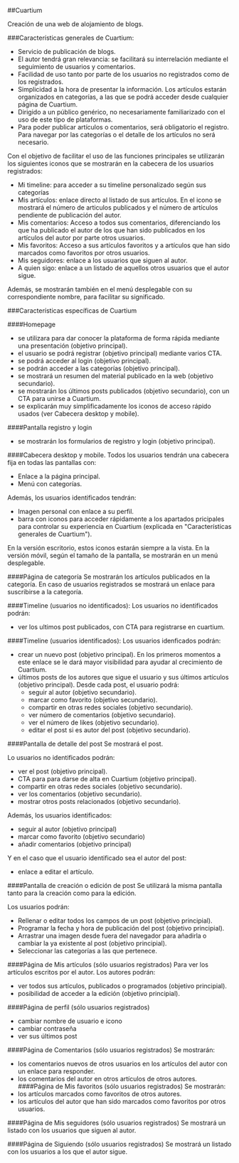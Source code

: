##Cuartium

Creación de una web de alojamiento de blogs.

###Características generales de Cuartium:
- Servicio de publicación de blogs.
- El autor tendrá gran relevancia: se facilitará su interrelación mediante el seguimiento de usuarios y comentarios.
- Facilidad de uso tanto por parte de los usuarios no registrados como de los registrados.
- Simplicidad a la hora de presentar la información. Los artículos estarán organizados en categorías, a las que se podrá acceder desde cualquier página de Cuartium.
- Dirigido a un público genérico, no necesariamente familiarizado con el uso de este tipo de plataformas.
- Para poder publicar artículos o comentarios, será obligatorio el registro. Para navegar por las categorías o el detalle de los artículos no será necesario.

Con el objetivo de facilitar el uso de las funciones principales se utilizarán los siguientes iconos que se mostrarán en la cabecera de los usuarios registrados:
* Mi timeline: para acceder a su timeline personalizado según sus categorías
* Mis artículos: enlace directo al listado de sus artículos. En el icono se mostrará el número de articulos publicados y el número de artículos pendiente de publicación del autor.
* Mis comentarios: Acceso a todos sus comentarios, diferenciando los que ha publicado el autor de los que han sido publicados en los artículos del autor por parte otros usuarios.
* Mis favoritos: Acceso a sus artículos favoritos y a artículos que han sido marcados como favoritos por otros usuarios.
* Mis seguidores: enlace a los usuarios que siguen al autor.
* A quien sigo: enlace a un listado de aquellos otros usuarios que el autor sigue.

Además, se mostrarán también en el menú desplegable con su correspondiente nombre, para facilitar su significado.



###Características específicas de Cuartium

####Homepage
- se utilizara para dar conocer la plataforma de forma rápida mediante una presentación (objetivo principal).
- el usuario se podrá registrar (objetivo principal) mediante varios CTA.
- se podrá acceder al login (objetivo principal).
- se podrán acceder a las categorías (objetivo principal).
- se mostrará un resumen del material publicado en la web (objetivo secundario).
- se mostrarán los últimos posts publicados (objetivo secundario), con un CTA para unirse a Cuartium.
- se explicarán muy simplificadamente los iconos de acceso rápido usados (ver Cabecera desktop y  mobile).

####Pantalla registro y login
- se mostrarán los formularios de registro y login (objetivo principal).

####Cabecera desktop y mobile.
Todos los usuarios tendrán una cabecera fija en todas las pantallas con:
- Enlace a la página principal.
- Menú con categorías.

Además, los usuarios identificados tendrán:
- Imagen personal con enlace a su perfil.
- barra con iconos para acceder rápidamente a los apartados pricipales para controlar su experiencia en Cuartium (explicada en "Características generales de Cuartium").

En la versión escritorio, estos iconos estarán siempre a la vista. En la versión móvil, según el tamaño de la pantalla, se mostrarán en un menú desplegable.

####Página de categoría
Se mostrarán los artículos publicados en la categoría. En caso de usuarios registrados se mostrará un enlace para suscribirse a la categoría.

####Timeline (usuarios no identificados):
Los usuarios no identificados podrán:
- ver los ultimos post publicados, con CTA para registrarse en cuartium.

####Timeline (usuarios identificados):
Los usuarios idenficados podrán:
- crear un nuevo post (objetivo principal). En los primeros momentos a este enlace se le dará mayor visibilidad para ayudar al crecimiento de Cuartium.
- últimos posts de los autores que sigue el usuario y sus últimos artículos (objetivo principal). Desde cada post, el usuario podrá:
    * seguir al autor (objetivo secundario).
    * marcar como favorito (objetivo secundario).
    * compartir en otras redes sociales (objetivo secundario).
    * ver número de comentarios (objetivo secundario).
    * ver el número de likes (objetivo secundario).
    * editar el post si es autor del post (objetivo secundario).

####Pantalla de detalle del post
Se mostrará el post.

Lo usuarios no identificados podrán:
- ver el post (objetivo principal).
- CTA para para darse de alta en Cuartium (objetivo principal).
- compartir en otras redes sociales (objetivo secundario).
- ver los comentarios (objetivo secundario).
- mostrar otros posts relacionados (objetivo secundario).

Además, los usuarios identificados:
* seguir al autor (objetivo principal)
* marcar como favorito (objetivo secundario)
* añadir comentarios (objetivo principal)

Y en el caso que el usuario identificado sea el autor del post:
* enlace a editar el artículo.

####Pantalla de creación o edición de post
Se utilizará la misma pantalla tanto para la creación como para la edición.

Los usuarios podrán:
- Rellenar o editar todos los campos de un post (objetivo principial).
- Programar la fecha y hora de publicación del post (objetivo principial).
- Arrastrar una imagen desde fuera del navegador para añadirla o cambiar la ya existente al post (objetivo principial).
- Seleccionar las categorías a las que pertenece.

####Página de Mis artículos (sólo usuarios registrados)
Para ver los artículos escritos por el autor. Los autores podrán:
- ver todos sus artículos, publicados o programados (objetivo principial).
- posibilidad de acceder a la edición (objetivo principial).

####Página de perfil (sólo usuarios registrados)
- cambiar nombre de usuario e icono
- cambiar contraseña
- ver sus últimos post

####Página de Comentarios (sólo usuarios registrados)
Se mostrarán:
- los comentarios nuevos de otros usuarios en los artículos del autor con un enlace para responder.
- los comentarios del autor en otros artículos de otros autores.
####Página de Mis favoritos (sólo usuarios registrados)
Se mostrarán:
- los artículos marcados como favoritos de otros autores.
- los artículos del autor que han sido marcados como favoritos por otros usuarios.

####Página de Mis seguidores (sólo usuarios registrados)
Se mostrará un listado con los usuarios que siguen al autor.

####Página de Siguiendo (sólo usuarios registrados)
Se mostrará un listado con los usuarios a los que el autor sigue.
